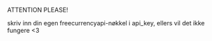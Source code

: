   ATTENTION PLEASE!

skriv inn din egen freecurrencyapi-nøkkel i api_key, ellers vil det ikke fungere <3
